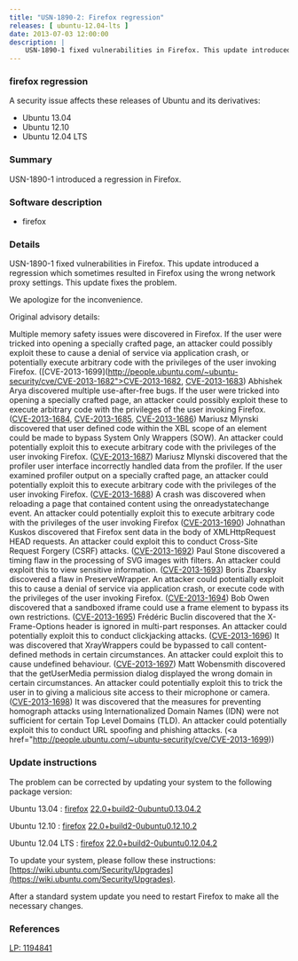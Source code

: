 ```yaml
---
title: "USN-1890-2: Firefox regression"
releases: [ ubuntu-12.04-lts ]
date: 2013-07-03 12:00:00
description: |
    USN-1890-1 fixed vulnerabilities in Firefox. This update introduced a regression which sometimes resulted in Firefox using the wrong network proxy settings. This update fixes the problem.
--- 
```

 
### firefox regression

A security issue affects these releases of Ubuntu and its derivatives:

* Ubuntu 13.04
* Ubuntu 12.10
* Ubuntu 12.04 LTS

### Summary

USN-1890-1 introduced a regression in Firefox. 

### Software description

* firefox 

### Details

USN-1890-1 fixed vulnerabilities in Firefox. This update introduced a regression which sometimes resulted in Firefox using the wrong network proxy settings. This update fixes the problem.

We apologize for the inconvenience.

Original advisory details:

 Multiple memory safety issues were discovered in Firefox. If the user were tricked into opening a specially crafted page, an attacker could possibly exploit these to cause a denial of service via application crash, or potentially execute arbitrary code with the privileges of the user invoking Firefox. ([CVE-2013-1699](http://people.ubuntu.com/~ubuntu-security/cve/CVE-2013-1682">CVE-2013-1682</a>, <a href="http://people.ubuntu.com/~ubuntu-security/cve/CVE-2013-1683">CVE-2013-1683</a>) Abhishek Arya discovered multiple use-after-free bugs. If the user were tricked into opening a specially crafted page, an attacker could possibly exploit these to execute arbitrary code with the privileges of the user invoking Firefox. (<a href="http://people.ubuntu.com/~ubuntu-security/cve/CVE-2013-1684">CVE-2013-1684</a>, <a href="http://people.ubuntu.com/~ubuntu-security/cve/CVE-2013-1685">CVE-2013-1685</a>, <a href="http://people.ubuntu.com/~ubuntu-security/cve/CVE-2013-1686">CVE-2013-1686</a>) Mariusz Mlynski discovered that user defined code within the XBL scope of an element could be made to bypass System Only Wrappers (SOW). An attacker could potentially exploit this to execute arbitrary code with the privileges of the user invoking Firefox. (<a href="http://people.ubuntu.com/~ubuntu-security/cve/CVE-2013-1687">CVE-2013-1687</a>) Mariusz Mlynski discovered that the profiler user interface incorrectly handled data from the profiler. If the user examined profiler output on a specially crafted page, an attacker could potentially exploit this to execute arbitrary code with the privileges of the user invoking Firefox. (<a href="http://people.ubuntu.com/~ubuntu-security/cve/CVE-2013-1688">CVE-2013-1688</a>) A crash was discovered when reloading a page that contained content using the onreadystatechange event. An attacker could potentially exploit this to execute arbitrary code with the privileges of the user invoking Firefox (<a href="http://people.ubuntu.com/~ubuntu-security/cve/CVE-2013-1690">CVE-2013-1690</a>) Johnathan Kuskos discovered that Firefox sent data in the body of XMLHttpRequest HEAD requests. An attacker could exploit this to conduct Cross-Site Request Forgery (CSRF) attacks. (<a href="http://people.ubuntu.com/~ubuntu-security/cve/CVE-2013-1692">CVE-2013-1692</a>) Paul Stone discovered a timing flaw in the processing of SVG images with filters. An attacker could exploit this to view sensitive information. (<a href="http://people.ubuntu.com/~ubuntu-security/cve/CVE-2013-1693">CVE-2013-1693</a>) Boris Zbarsky discovered a flaw in PreserveWrapper. An attacker could potentially exploit this to cause a denial of service via application crash, or execute code with the privileges of the user invoking Firefox. (<a href="http://people.ubuntu.com/~ubuntu-security/cve/CVE-2013-1694">CVE-2013-1694</a>) Bob Owen discovered that a sandboxed iframe could use a frame element to bypass its own restrictions. (<a href="http://people.ubuntu.com/~ubuntu-security/cve/CVE-2013-1695">CVE-2013-1695</a>) Frédéric Buclin discovered that the X-Frame-Options header is ignored in multi-part responses. An attacker could potentially exploit this to conduct clickjacking attacks. (<a href="http://people.ubuntu.com/~ubuntu-security/cve/CVE-2013-1696">CVE-2013-1696</a>) It was discovered that XrayWrappers could be bypassed to call content-defined methods in certain circumstances. An attacker could exploit this to cause undefined behaviour. (<a href="http://people.ubuntu.com/~ubuntu-security/cve/CVE-2013-1697">CVE-2013-1697</a>) Matt Wobensmith discovered that the getUserMedia permission dialog displayed the wrong domain in certain circumstances. An attacker could potentially exploit this to trick the user in to giving a malicious site access to their microphone or camera. (<a href="http://people.ubuntu.com/~ubuntu-security/cve/CVE-2013-1698">CVE-2013-1698</a>) It was discovered that the measures for preventing homograph attacks using Internationalized Domain Names (IDN) were not sufficient for certain Top Level Domains (TLD). An attacker could potentially exploit this to conduct URL spoofing and phishing attacks. (<a href="http://people.ubuntu.com/~ubuntu-security/cve/CVE-2013-1699)) 

### Update instructions

The problem can be corrected by updating your system to the following package version:

Ubuntu 13.04
 : [firefox](https://launchpad.net/ubuntu/+source/firefox) <span> [22.0+build2-0ubuntu0.13.04.2](https://launchpad.net/ubuntu/+source/firefox/22.0+build2-0ubuntu0.13.04.2) </span> 

Ubuntu 12.10
 : [firefox](https://launchpad.net/ubuntu/+source/firefox) <span> [22.0+build2-0ubuntu0.12.10.2](https://launchpad.net/ubuntu/+source/firefox/22.0+build2-0ubuntu0.12.10.2) </span> 

Ubuntu 12.04 LTS
 : [firefox](https://launchpad.net/ubuntu/+source/firefox) <span> [22.0+build2-0ubuntu0.12.04.2](https://launchpad.net/ubuntu/+source/firefox/22.0+build2-0ubuntu0.12.04.2) </span> 

To update your system, please follow these instructions: [https://wiki.ubuntu.com/Security/Upgrades](https://wiki.ubuntu.com/Security/Upgrades).

After a standard system update you need to restart Firefox to make all the necessary changes. 

### References

 [LP: 1194841](https://launchpad.net/bugs/1194841)
 
